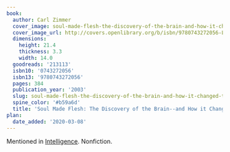```yaml
---
book:
  author: Carl Zimmer
  cover_image: soul-made-flesh-the-discovery-of-the-brain-and-how-it-changed-the-world.jpg
  cover_image_url: http://covers.openlibrary.org/b/isbn/9780743272056-L.jpg
  dimensions:
    height: 21.4
    thickness: 3.3
    width: 14.0
  goodreads: '213113'
  isbn10: '0743272056'
  isbn13: '9780743272056'
  pages: 384
  publication_year: '2003'
  slug: soul-made-flesh-the-discovery-of-the-brain-and-how-it-changed-the-world
  spine_color: '#b59a6d'
  title: 'Soul Made Flesh: The Discovery of the Brain--and How it Changed the World'
plan:
  date_added: '2020-03-08'
---
```


Mentioned in [Intelligence](/reviews/2020/intelligence-a-very-short-introduction). Nonfiction.
